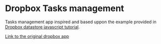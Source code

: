 # Dropbox Tasks management
Tasks management app inspired and based uppon the example provided in [Dropbox datastore javascript tutorial](https://www.dropbox.com/developers/datastore/tutorial/js "Dropbox datastore javascript tutorial").

[Link to the original dropbox app](https://dl.dropboxusercontent.com/u/182037406/js-datastore-api-task-example/index.html "Link to the original dropbox app")
